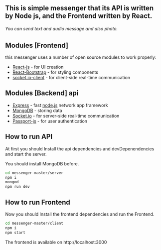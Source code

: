 
## This is simple messenger that its API is written by Node js, and the Frontend written by React.

###### You can send text and audio message and also photo.

## Modules [Frontend]
this messenger uses a number of open source modules to work properly:
- [React-js] - for UI creation
- [React-Bootstrap] - for styling components
- [socket.io-client] - for client-side real-time communication

## Modules [Backend] api
- [Express] - fast [node.js](https://nodejs.org/) network app framework
- [MongoDB] - storing data
- [Socket.io] - for server-side real-time communication
- [Passport-js] - for user authentication

## How to run API

At first you should Install the api dependencies and devDepenendencies and start the server.

You should install MongoDB before.
```sh
cd messenger-master/server
npm i
mongod
npm run dev
```

## How to run Frontend

Now you should Install the frontend dependencies and run the Frontend.

```sh
cd messenger-master/client
npm i
npm start
```
The frontend is available on http://localhost:3000

   [React-js]: <https://reactjs.org/>
   [React-Bootstrap]: <https://react-bootstrap.github.io/>
   [Socket.io]: <https://socket.io/>
   [Socket.io-client]: <https://www.npmjs.com/package/socket.io-client>
   [express]: <http://expressjs.com>
   [Passport-js]: <http://www.passportjs.org/>
   [MongoDB]: <https://www.mongodb.com/>
   